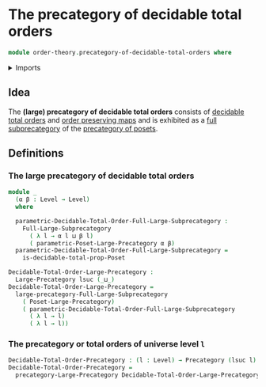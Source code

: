 # The precategory of decidable total orders

```agda
module order-theory.precategory-of-decidable-total-orders where
```

<details><summary>Imports</summary>

```agda
open import category-theory.full-large-subprecategories
open import category-theory.large-precategories
open import category-theory.large-subprecategories
open import category-theory.precategories

open import foundation.universe-levels

open import order-theory.decidable-total-orders
open import order-theory.order-preserving-maps-posets
open import order-theory.posets
open import order-theory.precategory-of-posets
open import order-theory.total-orders
```

</details>

## Idea

The **(large) precategory of decidable total orders** consists of
[decidable total orders](order-theory.decidable-total-orders.md) and
[order preserving maps](order-theory.order-preserving-maps-posets.md) and is
exhibited as a
[full subprecategory](category-theory.full-large-subprecategories.md) of the
[precategory of posets](order-theory.precategory-of-posets.md).

## Definitions

### The large precategory of decidable total orders

```agda
module _
  (α β : Level → Level)
  where

  parametric-Decidable-Total-Order-Full-Large-Subprecategory :
    Full-Large-Subprecategory
      ( λ l → α l ⊔ β l)
      ( parametric-Poset-Large-Precategory α β)
  parametric-Decidable-Total-Order-Full-Large-Subprecategory =
    is-decidable-total-prop-Poset

Decidable-Total-Order-Large-Precategory :
  Large-Precategory lsuc (_⊔_)
Decidable-Total-Order-Large-Precategory =
  large-precategory-Full-Large-Subprecategory
    ( Poset-Large-Precategory)
    ( parametric-Decidable-Total-Order-Full-Large-Subprecategory
      ( λ l → l)
      ( λ l → l))
```

### The precategory or total orders of universe level `l`

```agda
Decidable-Total-Order-Precategory : (l : Level) → Precategory (lsuc l) l
Decidable-Total-Order-Precategory =
  precategory-Large-Precategory Decidable-Total-Order-Large-Precategory
```
